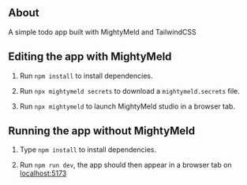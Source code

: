 ## About

A simple todo app built with MightyMeld and TailwindCSS

## Editing the app with MightyMeld

1. Run `npm install` to install dependencies.

2. Run `npx mightymeld secrets` to download a `mightymeld.secrets` file.

3. Run `npx mightymeld` to launch MightyMeld studio in a browser tab.

## Running the app without MightyMeld

1. Type `npm install` to install dependencies.

2. Run `npm run dev`, the app should then appear in a browser tab on [localhost:5173](localhost:5173)
